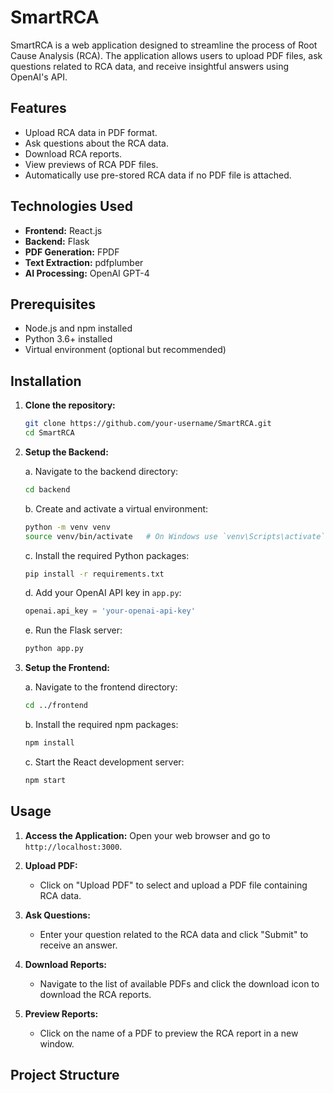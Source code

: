 # SmartRCA

SmartRCA is a web application designed to streamline the process of Root Cause Analysis (RCA). The application allows users to upload PDF files, ask questions related to RCA data, and receive insightful answers using OpenAI's API.

## Features

- Upload RCA data in PDF format.
- Ask questions about the RCA data.
- Download RCA reports.
- View previews of RCA PDF files.
- Automatically use pre-stored RCA data if no PDF file is attached.

## Technologies Used

- **Frontend:** React.js
- **Backend:** Flask
- **PDF Generation:** FPDF
- **Text Extraction:** pdfplumber
- **AI Processing:** OpenAI GPT-4

## Prerequisites

- Node.js and npm installed
- Python 3.6+ installed
- Virtual environment (optional but recommended)

## Installation

1. **Clone the repository:**
    ```bash
    git clone https://github.com/your-username/SmartRCA.git
    cd SmartRCA
    ```

2. **Setup the Backend:**

    a. Navigate to the backend directory:
    ```bash
    cd backend
    ```

    b. Create and activate a virtual environment:
    ```bash
    python -m venv venv
    source venv/bin/activate   # On Windows use `venv\Scripts\activate`
    ```

    c. Install the required Python packages:
    ```bash
    pip install -r requirements.txt
    ```

    d. Add your OpenAI API key in `app.py`:
    ```python
    openai.api_key = 'your-openai-api-key'
    ```

    e. Run the Flask server:
    ```bash
    python app.py
    ```

3. **Setup the Frontend:**

    a. Navigate to the frontend directory:
    ```bash
    cd ../frontend
    ```

    b. Install the required npm packages:
    ```bash
    npm install
    ```

    c. Start the React development server:
    ```bash
    npm start
    ```

## Usage

1. **Access the Application:**
    Open your web browser and go to `http://localhost:3000`.

2. **Upload PDF:**
    - Click on "Upload PDF" to select and upload a PDF file containing RCA data.

3. **Ask Questions:**
    - Enter your question related to the RCA data and click "Submit" to receive an answer.

4. **Download Reports:**
    - Navigate to the list of available PDFs and click the download icon to download the RCA reports.

5. **Preview Reports:**
    - Click on the name of a PDF to preview the RCA report in a new window.

## Project Structure

